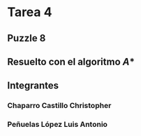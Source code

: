 # Tarea 4

## Puzzle 8

## Resuelto con el algoritmo *A**

## Integrantes

### Chaparro Castillo Christopher
### Peñuelas López Luis Antonio
